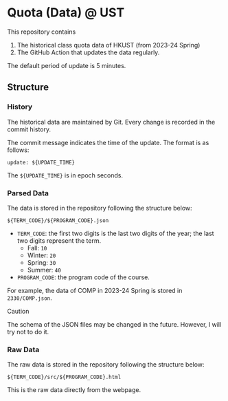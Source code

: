 # Quota (Data) @ UST

This repository contains 

1. The historical class quota data of HKUST (from 2023-24 Spring)
2. The GitHub Action that updates the data regularly.

The default period of update is 5 minutes. 

## Structure

### History

The historical data are maintained by Git. Every change is recorded in the commit history.

The commit message indicates the time of the update. The format is as follows:

```
update: ${UPDATE_TIME}
```

The `${UPDATE_TIME}` is in epoch seconds.

### Parsed Data

The data is stored in the repository following the structure below:

```
${TERM_CODE}/${PROGRAM_CODE}.json
```

- `TERM_CODE`: the first two digits is the last two digits of the year; the last two digits represent the term.
    - Fall: `10`
    - Winter: `20`
    - Spring: `30`
    - Summer: `40`
- `PROGRAM_CODE`: the program code of the course.


For example, the data of COMP in 2023-24 Spring is stored in `2330/COMP.json`.

> [!CAUTION] 
> The schema of the JSON files may be changed in the future. However, I will try not to do it.

### Raw Data

The raw data is stored in the repository following the structure below:

```
${TERM_CODE}/src/${PROGRAM_CODE}.html
```

This is the raw data directly from the webpage. 
